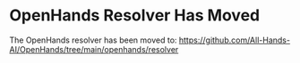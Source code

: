 # OpenHands Resolver Has Moved

The OpenHands resolver has been moved to:
https://github.com/All-Hands-AI/OpenHands/tree/main/openhands/resolver
